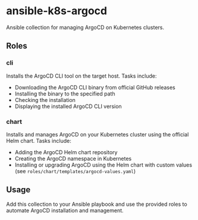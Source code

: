 # ansible-k8s-argocd

Ansible collection for managing ArgoCD on Kubernetes clusters.

## Roles

### cli
Installs the ArgoCD CLI tool on the target host. Tasks include:
- Downloading the ArgoCD CLI binary from official GitHub releases
- Installing the binary to the specified path
- Checking the installation
- Displaying the installed ArgoCD CLI version

### chart
Installs and manages ArgoCD on your Kubernetes cluster using the official Helm chart. Tasks include:
- Adding the ArgoCD Helm chart repository
- Creating the ArgoCD namespace in Kubernetes
- Installing or upgrading ArgoCD using the Helm chart with custom values (see `roles/chart/templates/argocd-values.yaml`)

## Usage

Add this collection to your Ansible playbook and use the provided roles to automate ArgoCD installation and management.
